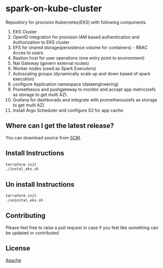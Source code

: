 # spark-on-kube-cluster

Repository for provision Kubernetes(EKS) with following components.

1. EKS Cluster
2. OpenID integration for provision IAM based authentication and Authorization to EKS cluster
3. EFS for shared storage(persistence volume for containers) - RBAC Acces to users 
4. Bastion host for user operations (one entry point to environment)
5. Nat Gateway (govern external routes)
6. Worker nodes (used as Spark Executors)
7. Autoscaling groups (dynamically scale up and down based of spark execution)
8. configure Application namespace (dataengineering)
9. Prometheous and pushgateway to monitor and accept app metrics(efs as storage to get multi AZ).
10. Grafana for dashborads and integrate with prometheous(efs as storage to get multi AZ).
11. Install Argo Scheduler and configure S3 for app cache.

Where can I get the latest release?
-----------------------------------
You can download source from [SCM](https://github.com/bkosaraju/spark-on-kube-cluster).

## Install Instructions 

```bash
terraform init
./instal_eks.sh 
```

## Un install Instructions


```bash
terraform init
./uninstal_eks.sh 
```

## Contributing
Please feel free to raise a pull request in case if you feel like something can be updated or contributed

## License
[Apache](http://www.apache.org/licenses/LICENSE-2.0.txt)
